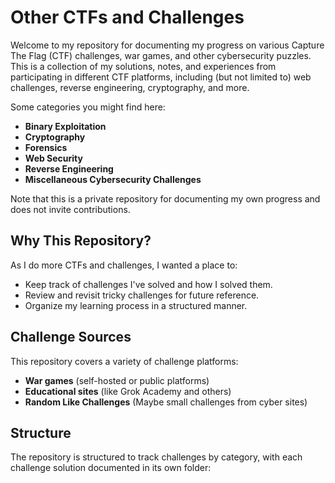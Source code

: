 # Other CTFs and Challenges

Welcome to my repository for documenting my progress on various Capture The Flag (CTF) challenges, war games, and other cybersecurity puzzles. This is a collection of my solutions, notes, and experiences from participating in different CTF platforms, including (but not limited to) web challenges, reverse engineering, cryptography, and more.

Some categories you might find here:
- **Binary Exploitation**
- **Cryptography**
- **Forensics**
- **Web Security**
- **Reverse Engineering**
- **Miscellaneous Cybersecurity Challenges**

Note that this is a private repository for documenting my own progress and does not invite contributions.

## Why This Repository?

As I do more CTFs and challenges, I wanted a place to:
- Keep track of challenges I've solved and how I solved them.
- Review and revisit tricky challenges for future reference.
- Organize my learning process in a structured manner.

## Challenge Sources

This repository covers a variety of challenge platforms:
- **War games** (self-hosted or public platforms)
- **Educational sites** (like Grok Academy and others)
- **Random Like Challenges** (Maybe small challenges from cyber sites)   
## Structure

The repository is structured to track challenges by category, with each challenge solution documented in its own folder:
